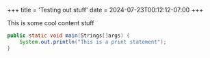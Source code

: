 +++
title = 'Testing out stuff'
date = 2024-07-23T00:12:12-07:00
+++

This is some cool content stuff

```java
public static void main(Strings[]args) {
	System.out.println("This is a print statement");
}
```
